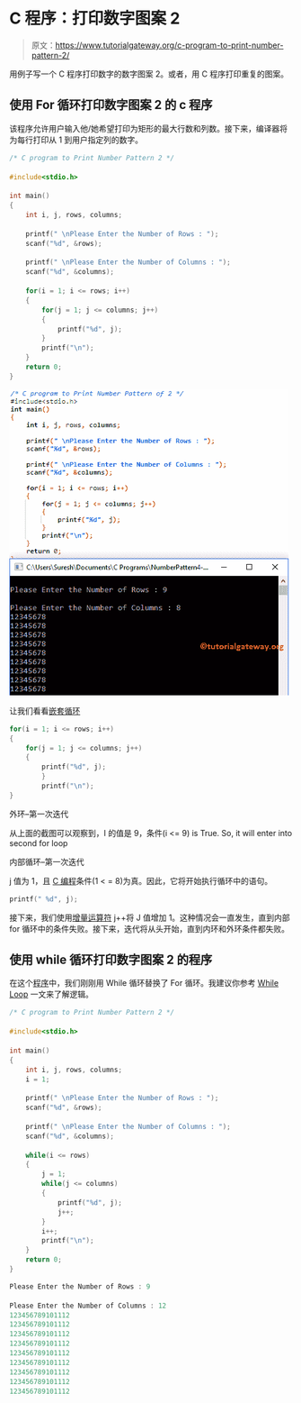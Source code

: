 # C 程序：打印数字图案 2 

> 原文：<https://www.tutorialgateway.org/c-program-to-print-number-pattern-2/>

用例子写一个 C 程序打印数字的数字图案 2。或者，用 C 程序打印重复的图案。

## 使用 For 循环打印数字图案 2 的 c 程序

该程序允许用户输入他/她希望打印为矩形的最大行数和列数。接下来，编译器将为每行打印从 1 到用户指定列的数字。

```c
/* C program to Print Number Pattern 2 */

#include<stdio.h>

int main()
{
    int i, j, rows, columns;

    printf(" \nPlease Enter the Number of Rows : ");
    scanf("%d", &rows);

    printf(" \nPlease Enter the Number of Columns : ");
    scanf("%d", &columns);

    for(i = 1; i <= rows; i++)
    {
    	for(j = 1; j <= columns; j++)
		{
			printf("%d", j);     	
        }
        printf("\n");
    }
    return 0;
}
```

![C program to Print Number Pattern 2 1](img/dc5d7cc521c61babbe6f3834b8b81718.png)

让我们看看[嵌套循环](https://www.tutorialgateway.org/for-loop-in-c-programming/)

```c
for(i = 1; i <= rows; i++)
{
   	for(j = 1; j <= columns; j++)
	{
		printf("%d", j);     	
        }
        printf("\n");
}
```

外环–第一次迭代

从上面的截图可以观察到，I 的值是 9，条件(i <= 9) is True. So, it will enter into second for loop

内部循环–第一次迭代

j 值为 1，且 [C 编程](https://www.tutorialgateway.org/c-programming/)条件(1 < = 8)为真。因此，它将开始执行循环中的语句。

```c
printf(" %d", j);
```

接下来，我们使用[增量运算符](https://www.tutorialgateway.org/increment-and-decrement-operators-in-c/) j++将 J 值增加 1。这种情况会一直发生，直到内部 for 循环中的条件失败。接下来，迭代将从头开始，直到内环和外环条件都失败。

## 使用 while 循环打印数字图案 2 的程序

在这个[程序](https://www.tutorialgateway.org/c-programming-examples/)中，我们刚刚用 While 循环替换了 For 循环。我建议你参考 [While Loop](https://www.tutorialgateway.org/while-loop-in-c/) 一文来了解逻辑。

```c
/* C program to Print Number Pattern 2 */

#include<stdio.h>

int main()
{
    int i, j, rows, columns;
    i = 1;

    printf(" \nPlease Enter the Number of Rows : ");
    scanf("%d", &rows);

    printf(" \nPlease Enter the Number of Columns : ");
    scanf("%d", &columns);

    while(i <= rows)
    {
    	j = 1;
    	while(j <= columns)
		{
			printf("%d", j);       
			j++;     	
        }
        i++;
        printf("\n");
    }
    return 0;
}
```

```c
Please Enter the Number of Rows : 9

Please Enter the Number of Columns : 12
123456789101112
123456789101112
123456789101112
123456789101112
123456789101112
123456789101112
123456789101112
123456789101112
123456789101112
```
